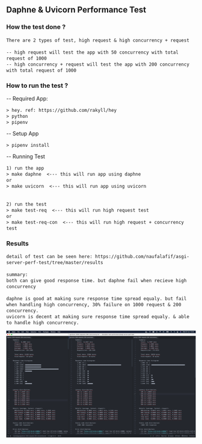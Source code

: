 ## Daphne & Uvicorn Performance Test

### How the test done ?
```
There are 2 types of test, high request & high concurrency + request

-- high request will test the app with 50 concurrency with total request of 1000
-- high concurrency + request will test the app with 200 concurrency with total request of 1000
```

### How to run the test ?

-- Required App:
```
> hey. ref: https://github.com/rakyll/hey
> python
> pipenv
```

-- Setup App
```
> pipenv install
```

-- Running Test
```
1) run the app
> make daphne  <--- this will run app using daphne
or
> make uvicorn  <--- this will run app using uvicorn


2) run the test
> make test-req  <--- this will run high request test
or
> make test-req-con  <--- this will run high request + concurrency test
```

### Results
```
detail of test can be seen here: https://github.com/naufalafif/asgi-server-perf-test/tree/master/results

summary:
both can give good response time. but daphne fail when recieve high concurrency

daphne is good at making sure response time spread equaly. but fail when handling high concurrency, 30% failure on 1000 request & 200 concurrency.
uvicorn is decent at making sure response time spread equaly. & able to handle high concurrency.
```

![comparison](results/test2/result.png)
